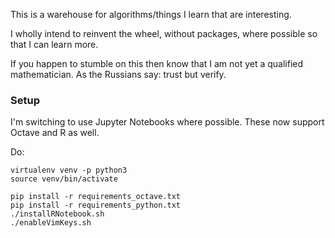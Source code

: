 This is a warehouse for algorithms/things I learn that are interesting.

I wholly intend to reinvent the wheel, without packages, where possible so that I can learn more.

If you happen to stumble on this then know that I am not yet a qualified mathematician. As the Russians say: trust but verify.

### Setup

I'm switching to use Jupyter Notebooks where possible. These now support Octave and R as well.

Do:

	virtualenv venv -p python3
	source venv/bin/activate
	
	pip install -r requirements_octave.txt
	pip install -r requirements_python.txt
	./installRNotebook.sh
	./enableVimKeys.sh


